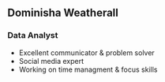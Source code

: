 ## Dominisha Weatherall

### Data Analyst

- Excellent communicator & problem solver
- Social media expert
- Working on time managment & focus skills
